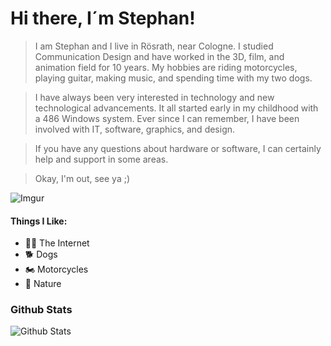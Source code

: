 # Hi there, I´m Stephan!

>I am Stephan and I live in Rösrath, near Cologne.
>I studied Communication Design and have worked in the 3D, film, and animation field for 10 years. My hobbies are riding motorcycles, playing guitar, making music, and spending time with my two dogs.

>I have always been very interested in technology and new technological advancements. It all started early in my childhood with a 486 Windows system. Ever since I can remember, I have been involved with IT, software, graphics, and design.

>If you have any questions about hardware or software, I can certainly help and support in some areas.

>Okay, I'm out, see ya ;)

![Imgur](https://imgur.com/Kp7i4U7.jpg)

#### Things I Like:
- :technologist: The Internet
- :dog2: Dogs
- :motorcycle: Motorcycles
- :herb: Nature


<h3>Github Stats</h3>
<p><img src="https://github-readme-stats.vercel.app/api?username=stekug&hide=stars,issues&show_icons=true&theme=dracula" alt="Github Stats"></p>
